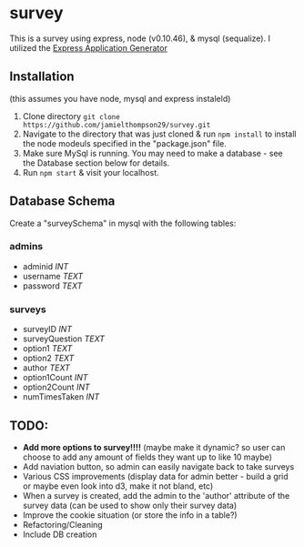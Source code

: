 # survey
This is a survey using express, node (v0.10.46), &amp; mysql (sequalize). I utilized the [Express Application Generator](https://expressjs.com/en/starter/generator.html)

## Installation
(this assumes you have node, mysql and express instaleld)
1. Clone directory `git clone https://github.com/jamielthompson29/survey.git`
2. Navigate to the directory that was just cloned & run `npm install` to install the node modeuls specified in the "package.json" file.
3. Make sure MySql is running. You may need to make a database - see the Database section below for details.
4. Run `npm start` & visit your localhost.

## Database Schema
Create a "surveySchema" in mysql with the following tables:
### admins 
+ adminid _INT_
+ username _TEXT_
+ password _TEXT_
### surveys
+ surveyID _INT_
+ surveyQuestion _TEXT_
+ option1 _TEXT_
+ option2 _TEXT_
+ author _TEXT_
+ option1Count _INT_
+ option2Count _INT_
+ numTimesTaken _INT_

## TODO:
+ **Add more options to survey!!!!** (maybe make it dynamic? so user can choose to add any amount of fields they want up to like 10 maybe)
+ Add naviation button, so admin can easily navigate back to take surveys
+ Various CSS improvements (display data for admin better - build a grid or maybe even look into d3, make it not bland, etc)
+ When a survey is created, add the admin to the 'author' attribute of the survey data (can be used to show only their survey data)
+ Improve the cookie situation (or store the info in a table?)
+ Refactoring/Cleaning
+ Include DB creation
